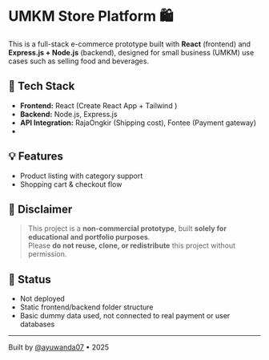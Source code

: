 # UMKM Store Platform 🛍️

This is a full-stack e-commerce prototype built with **React** (frontend) and **Express.js + Node.js** (backend), designed for small business (UMKM) use cases such as selling food and beverages.

## 🧩 Tech Stack
- **Frontend:** React (Create React App + Tailwind )
- **Backend:** Node.js, Express.js
- **API Integration:** RajaOngkir (Shipping cost), Fontee (Payment gateway)
- 
## 💡 Features
- Product listing with category support
- Shopping cart & checkout flow

## 🚫 Disclaimer
> This project is a **non-commercial prototype**, built **solely for educational and portfolio purposes**.  
> Please **do not reuse, clone, or redistribute** this project without permission.  

## 🧪 Status
- Not deployed
- Static frontend/backend folder structure
- Basic dummy data used, not connected to real payment or user databases

---

Built by [@ayuwanda07](https://github.com/ayuwanda07) • 2025

